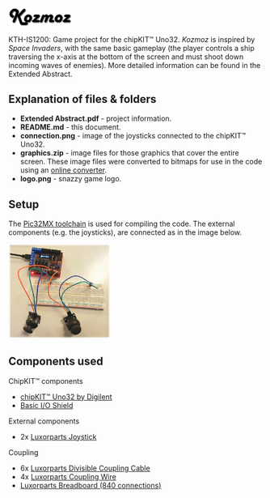 [<img width='25%' src='logo.png'/>](logo.png)

KTH-IS1200: Game project for the chipKIT™ Uno32. *Kozmoz* is inspired by *Space Invaders*, with the same basic gameplay (the player controls a ship traversing the x-axis at the bottom of the screen and must shoot down incoming waves of enemies). More detailed information can be found in the Extended Abstract.

## Explanation of files & folders
* **Extended Abstract.pdf** - project information.
* **README.md** - this document.
* **connection.png** - image of the joysticks connected to the chipKIT™ Uno32.
* **graphics.zip** - image files for those graphics that cover the entire screen. These image files were converted to bitmaps for use in the code using an [online converter](http://www.majer.ch/lcd/adf_bitmap.php).
* **logo.png** - snazzy game logo.

## Setup
The [Pic32MX toolchain](https://github.com/is1200-example-projects/mcb32tools) is used for compiling the code. The external components (e.g. the joysticks), are connected as in the image below.

[<img width='40%' src='connection.png'/>](connection.png)

## Components used
ChipKIT™ components
* [chipKIT™ Uno32 by Digilent](http://chipkit.net/wpcproduct/chipkit-uno32/)
* [Basic I/O Shield](http://chipkit.net/wpcproduct/chipkit-basic-io-shield/)

External components
* 2x [Luxorparts Joystick](https://www.kjell.com/se/sortiment/el-verktyg/arduino/moduler/luxorparts-joystick-modul-for-arduino-p87943)

Coupling
* 6x [Luxorparts Divisible Coupling Cable](https://www.kjell.com/se/sortiment/el-verktyg/arduino/tillbehor/luxorparts-delbar-kopplingskabel-40-pol-hane-hane-p87901)
* 4x [Luxorparts Coupling Wire](https://www.kjell.com/se/sortiment/el-verktyg/verktyg/matinstrument/matsladdar-prober-kontakter/kopplingstrad/luxorparts-kopplingstrad-120-st-p87395)
* [Luxorparts Breadboard (840 connections)](https://www.electrokit.com/produkt/kopplingsdack-840-anslutningar/?gclid=Cj0KCQiAk-7jBRD9ARIsAEy8mh4qjp4SOr5r_NmhHSzrhE4ZWotySDBRuwqDkEEMemIxBAO8purGmw4aAnTtEALw_wcB)
